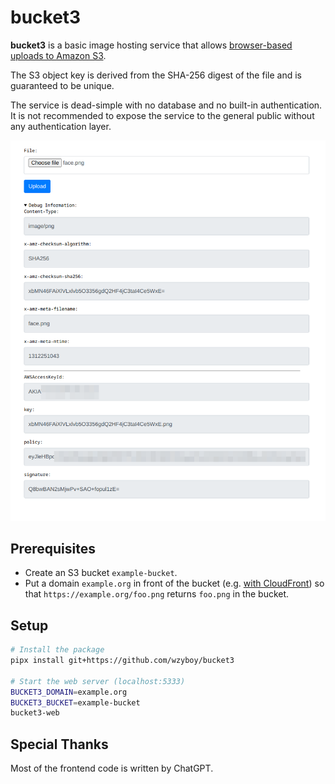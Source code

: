 # bucket3

**bucket3** is a basic image hosting service that allows [browser-based uploads to Amazon S3](https://docs.aws.amazon.com/AmazonS3/latest/API/sigv4-UsingHTTPPOST.html).

The S3 object key is derived from the SHA-256 digest of the file and is guaranteed to be unique.

The service is dead-simple with no database and no built-in authentication. It is not recommended to expose the service to the general public without any authentication layer.

![screenshot](screenshot.png)

## Prerequisites

- Create an S3 bucket `example-bucket`.
- Put a domain `example.org` in front of the bucket (e.g. [with CloudFront](https://repost.aws/knowledge-center/cloudfront-serve-static-website)) so that `https://example.org/foo.png` returns `foo.png` in the bucket.

## Setup

```bash
# Install the package
pipx install git+https://github.com/wzyboy/bucket3

# Start the web server (localhost:5333)
BUCKET3_DOMAIN=example.org
BUCKET3_BUCKET=example-bucket
bucket3-web
```

## Special Thanks

Most of the frontend code is written by ChatGPT.
